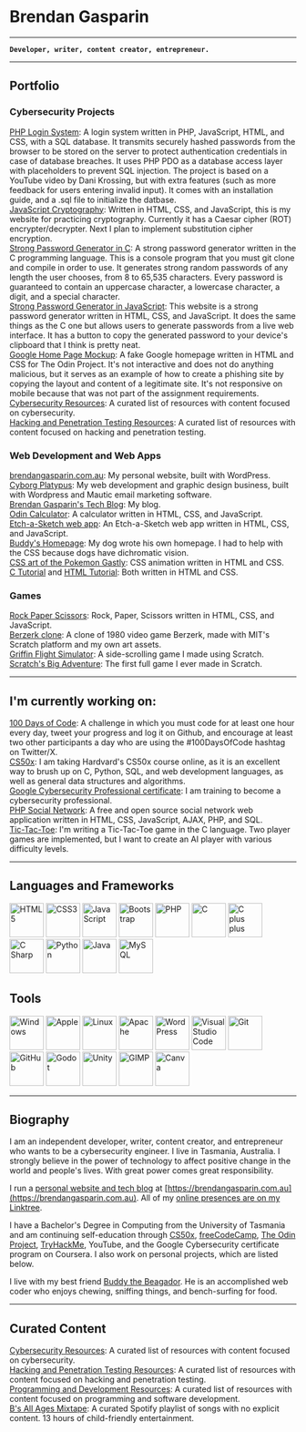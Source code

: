 # Brendan Gasparin

---
**`Developer, writer, content creator, entrepreneur.`**

---

## Portfolio

### Cybersecurity Projects

[PHP Login System](https://github.com/brendangasparin/php-login-system/): A login system written in PHP, JavaScript, HTML, and CSS, with a SQL database. It transmits securely hashed passwords from the browser to be stored on the server to protect authentication credentials in case of database breaches. It uses PHP PDO as a database access layer with placeholders to prevent SQL injection. The project is based on a YouTube video by Dani Krossing, but with extra features (such as more feedback for users entering invalid input). It comes with an installation guide, and a .sql file to initialize the datbase.  
[JavaScript Cryptography](https://brendangasparin.github.io/js-cryptography/): Written in HTML, CSS, and JavaScript, this is my website for practicing cryptography. Currently it has a Caesar cipher (ROT) encrypter/decrypter. Next I plan to implement substitution cipher encryption.  
[Strong Password Generator in C](https://github.com/brendangasparin/c-password-generator): A strong password generator written in the C programming language. This is a console program that you must git clone and compile in order to use. It generates strong random passwords of any length the user chooses, from 8 to 65,535 characters. Every password is guaranteed to contain an uppercase character, a lowercase character, a digit, and a special character.  
[Strong Password Generator in JavaScript](https://brendangasparin.github.io/js-password-generator): This website is a strong password generator written in HTML, CSS, and JavaScript. It does the same things as the C one but allows users to generate passwords from a live web interface. It has a button to copy the generated password to your device's clipboard that I think is pretty neat.  
[Google Home Page Mockup](https://brendangasparin.github.io/google-homepage/): A fake Google homepage written in HTML and CSS for The Odin Project. It's not interactive and does not do anything malicious, but it serves as an example of how to create a phishing site by copying the layout and content of a legitimate site. It's not responsive on mobile because that was not part of the assignment requirements.  
[Cybersecurity Resources](https://github.com/BrendanGasparin/list-cybersecurity-resources): A curated list of resources with content focused on cybersecurity.  
[Hacking and Penetration Testing Resources](https://github.com/BrendanGasparin/list-hacking-resources): A curated list of resources with content focused on hacking and penetration testing.  

### Web Development and Web Apps

[brendangasparin.com.au](https://brendangasparin.com.au): My personal website, built with WordPress.  
[Cyborg Platypus](https://cyborgplatypus.com.au): My web development and graphic design business, built with Wordpress and Mautic email marketing software.  
[Brendan Gasparin's Tech Blog](https://brendangasparin.com.au/blog/): My blog.  
[Odin Calculator](https://brendangasparin.github.io/odin-calculator/): A calculator written in HTML, CSS, and JavaScript.  
[Etch-a-Sketch web app](https://brendangasparin.github.io/etch-a-sketch/): An Etch-a-Sketch web app written in HTML, CSS, and JavaScript.  
[Buddy's Homepage](https://brendangasparin.github.io/buddy/): My dog wrote his own homepage. I had to help with the CSS because dogs have dichromatic vision.  
[CSS art of the Pokemon Gastly](https://brendangasparin.github.io/css-gastly/): CSS animation written in HTML and CSS.  
[C Tutorial](https://brendangasparin.github.io/c-tutorial/) and [HTML Tutorial](https://brendangasparin.github.io/html-tutorial/): Both written in HTML and CSS.  

### Games

[Rock Paper Scissors](https://brendangasparin.github.io/rock-paper-scissors/): Rock, Paper, Scissors written in HTML, CSS, and JavaScript.  
[Berzerk clone](https://scratch.mit.edu/projects/984200658/): A clone of 1980 video game Berzerk, made with MIT's Scratch platform and my own art assets.  
[Griffin Flight Simulator](https://scratch.mit.edu/projects/679806917/): A side-scrolling game I made using Scratch.  
[Scratch's Big Adventure](https://scratch.mit.edu/projects/392011129/): The first full game I ever made in Scratch.  

---

## I'm currently working on:
[100 Days of Code](https://github.com/BrendanGasparin/100-days-of-code/blob/main/log.md): A challenge in which you must code for at least one hour every day, tweet your progress and log it on Github, and encourage at least two other participants a day who are using the #100DaysOfCode hashtag on Twitter/X.  
[CS50x](https://pll.harvard.edu/course/cs50-introduction-computer-science): I am taking Hardvard's CS50x course online, as it is an excellent way to brush up on C, Python, SQL, and web development languages, as well as general data structures and algorithms.  
[Google Cybersecurity Professional certificate](https://www.coursera.org/professional-certificates/google-cybersecurity): I am training to become a cybersecurity professional.  
[PHP Social Network](https://github.com/BrendanGasparin/php-social-network): A free and open source social network web application written in HTML, CSS, JavaScript, AJAX, PHP, and SQL.  
[Tic-Tac-Toe](https://github.com/BrendanGasparin/c-tic-tac-toe): I'm writing a Tic-Tac-Toe game in the C language. Two player games are implemented, but I want to create an AI player with various difficulty levels.  

---

## Languages and Frameworks

<div style="display:flexbox;">
  <img src="https://cdn.jsdelivr.net/gh/devicons/devicon@latest/icons/html5/html5-plain-wordmark.svg" alt="HTML5" width="60" />
  <img src="https://cdn.jsdelivr.net/gh/devicons/devicon@latest/icons/css3/css3-plain-wordmark.svg" alt="CSS3" width="60" />
  <img src="https://cdn.jsdelivr.net/gh/devicons/devicon@latest/icons/javascript/javascript-plain.svg" alt="JavaScript" width="60" />
  <img src="https://cdn.jsdelivr.net/gh/devicons/devicon@latest/icons/bootstrap/bootstrap-original-wordmark.svg" alt="Bootstrap" width="60" />
  <img src="https://cdn.jsdelivr.net/gh/devicons/devicon@latest/icons/php/php-original.svg" alt="PHP" width="60" />
  <img src="https://cdn.jsdelivr.net/gh/devicons/devicon@latest/icons/c/c-original.svg" alt="C" width="60" />
  <img src="https://cdn.jsdelivr.net/gh/devicons/devicon@latest/icons/cplusplus/cplusplus-original.svg" alt="C plus plus" width="60" />
  <img src="https://cdn.jsdelivr.net/gh/devicons/devicon@latest/icons/csharp/csharp-original.svg" alt="C Sharp" width="60" />
  <img src="https://cdn.jsdelivr.net/gh/devicons/devicon@latest/icons/python/python-plain-wordmark.svg" alt="Python" width="60" />
  <img src="https://cdn.jsdelivr.net/gh/devicons/devicon@latest/icons/java/java-original-wordmark.svg" alt="Java" width="60" />
  <img src="https://cdn.jsdelivr.net/gh/devicons/devicon@latest/icons/mysql/mysql-original-wordmark.svg" alt="MySQL" width="60" />
</div>

## Tools

<div style="display:flexbox;">
  <img src="https://cdn.jsdelivr.net/gh/devicons/devicon@latest/icons/windows11/windows11-original.svg" alt="Windows" width="60" />
  <img src="https://logodix.com/logo/995507.png" alt="Apple" width="60" />
  <img src="https://cdn.jsdelivr.net/gh/devicons/devicon@latest/icons/linux/linux-original.svg" alt="Linux" width="60" />
  <img src="https://cdn.jsdelivr.net/gh/devicons/devicon@latest/icons/apache/apache-original-wordmark.svg" alt="Apache" width="60" />
  <img src="https://cheapestlinuxvps.com/wp-content/uploads/2012/07/wordpress-icon.png" alt="WordPress" width="60" />
  <img src="https://cdn.jsdelivr.net/gh/devicons/devicon@latest/icons/vscode/vscode-original-wordmark.svg" alt="Visual Studio Code" width="60" />
  <img src="https://cdn.jsdelivr.net/gh/devicons/devicon@latest/icons/git/git-plain-wordmark.svg" alt="Git" width="60" />
  <img src="https://www.shareicon.net/data/512x512/2015/09/15/101512_logo_512x512.png" alt="GitHub" width="60" />
  <img src="https://cdn.jsdelivr.net/gh/devicons/devicon@latest/icons/godot/godot-original-wordmark.svg" alt="Godot" width="60" />
  <img src="https://cdn.jsdelivr.net/gh/devicons/devicon@latest/icons/unity/unity-original.svg" alt="Unity" width="60" />
  <img src="https://cdn.jsdelivr.net/gh/devicons/devicon@latest/icons/gimp/gimp-original-wordmark.svg" alt="GIMP" width="60" />
  <img src="https://cdn.jsdelivr.net/gh/devicons/devicon@latest/icons/canva/canva-original.svg" alt="Canva" width="60" />
</div>

---

## Biography

I am an independent developer, writer, content creator, and entrepreneur who wants to be a cybersecurity engineer. I live in Tasmania, Australia. I strongly believe in the power of technology to affect positive change in the world and people's lives. With great power comes great responsibility.  

I run a [personal website and tech blog](https://brendangasparin.com.au/) at [https://brendangasparin.com.au](https://brendangasparin.com.au). All of my [online presences are on my Linktree](https://linktr.ee/brendangasparin).  

I have a Bachelor's Degree in Computing from the University of Tasmania and am continuing self-education through [CS50x](https://cs50.harvard.edu/x/), [freeCodeCamp](https://freecodecamp.org/), [The Odin Project](https://www.theodinproject.com/), [TryHackMe](https://tryhackme.com/), YouTube, and the Google Cybersecurity certificate program on Coursera. I also work on personal projects, which are listed below.  

I live with my best friend [Buddy the Beagador](https://brendangasparin.github.io/buddy/). He is an accomplished web coder who enjoys chewing, sniffing things, and bench-surfing for food.  

---

## Curated Content

[Cybersecurity Resources](https://github.com/BrendanGasparin/list-cybersecurity-resources): A curated list of resources with content focused on cybersecurity.  
[Hacking and Penetration Testing Resources](https://github.com/BrendanGasparin/list-hacking-resources): A curated list of resources with content focused on hacking and penetration testing.  
[Programming and Development Resources](https://github.com/BrendanGasparin/list-programming-resources): A curated list of resources with content focused on programming and software development.  
[B's All Ages Mixtape](https://open.spotify.com/playlist/0OL4b2g6leYS86XMA71uqy?si=5293ad9cf45543bc): A curated Spotify playlist of songs with no explicit content. 13 hours of child-friendly entertainment.  

<!--
**BrendanGasparin/BrendanGasparin** is a ✨ _special_ ✨ repository because its `README.md` (this file) appears on your GitHub profile.

Here are some ideas to get you started:

- 🔭 I’m currently working on ...
- 🌱 I’m currently learning ...
- 👯 I’m looking to collaborate on ...
- 🤔 I’m looking for help with ...
- 💬 Ask me about ...
- 📫 How to reach me: ...
- 😄 Pronouns: ...
- ⚡ Fun fact: ...
-->
